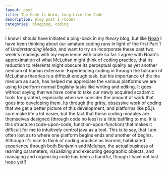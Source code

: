 ```yaml
---
layout: post
title: The Code is Warm, Long Live the Code
description: Blog post 1 (Code)
categories: blogging, coding
---
```

I know I should have initiated a ping-back in my *theory* blog, but like [Noah](http://noahmcmlln.github.io/blog/2016-01-27/understanding-understanding-media.html) I have been thinking about our amature coding runs in light of the first Part 1 of *Understanding Media*, and want to try an incorporate these past two week's readings with my experience with code so far. I agree with Noah's approximation of what McLuhan might think of coding practice, that its reduction to referents might obscure its perceptual quality as yet another medium of human extension. Experiencing coding in through the fulcrum of McLuhans theories is a difficult enough task, but his importance of the the medium as such, has helped me appreciate the various platforms we are using to perform normal Englishy tasks like writing and editing. It goes without saying that we have come to take our newly acquired acadamic tools for granted, especially when we consider the amount of work that goes into developing them. Its through the gritty, obsessive work of coding that we get a better picture of this development, and platforms like p5.js sure make life a lot easier, but the fact that these coding modules are themselves designed (through code no less) is a little baffling to me. It is this structure (code-upon-code, function-upon-function) that makes it difficult for me to intuitively control java as a tool. This is to say, that I am often lost as to where one platform begins ends and another of begins.  Although it's nice to think of coding practice as learned, habituated experience through both Benjamin and Mcluhan, the actual business of learning parameters, visualizing and executing geographic objects, and managing and organizing code has been a handful, though I have not lost hope yet!! 
